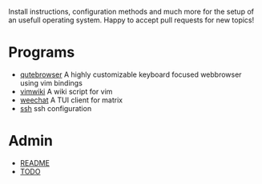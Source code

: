 
Install instructions, configuration methods and much more for the setup of an usefull operating system.
Happy to accept pull requests for new topics!

# Programs

- [qutebrowser](docs/qutebrowser.md)
    A highly customizable keyboard focused webbrowser using vim bindings
- [vimwiki](docs/vimwiki.md)
    A wiki script for vim
- [weechat](docs/weechat.md) A TUI client for matrix
- [ssh](docs/ssh.md) ssh configuration

# Admin

- [README](README.md)
- [TODO](TODO.md)
